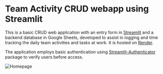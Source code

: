 # Team Activity CRUD webapp using Streamlit
This is a basic CRUD web application with an entry form in [Streamlit](https://streamlit.io/) and a backend database in Google Sheets, developed to assist in logging and time tracking the daily team activities and tasks at work. It is hosted on [Render](https://render.com/).

The application employs basic authentication using [Streamlit-Authenticator](https://github.com/mkhorasani/Streamlit-Authenticator) package to verify users before access.

![Homepage](https://github.com/H-Maher/Team/blob/master/img/homepage.png)
